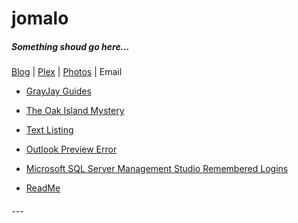 # <a name="top"></a> jomalo  <!--Top navigation Anchor-->  

##### Something shoud go here...

<a href="http://jomalo.com/" target="_blank">Blog</a> | [Plex](plex/Introduction-to-PLEX.md) | <a href="http://photo.jomalo.com/" target="_blank">Photos</a> | Email  

- [GrayJay Guides](2021-11-29-13-40-45-GrayJay-Guide.md)  
- [The Oak Island Mystery](2019-11-23-00-06-25-the-oak-island-mystery.md)  
- [Text Listing](2019-12-22-00-00-00-text-listing.md)  
- [Outlook Preview Error](2019-12-22-00-00-02-outlook-preview-error.md)  
- [Microsoft SQL Server Management Studio Remembered Logins](2019-12-22-00-00-01-mssms-remembered-logins.md)  

- [ReadMe](README.md)  


###### ---  

<!-- - [&uarr;](#top)  
- <a href="javascript:javascript:history.go(-1)">Back</a> 
- [Home](https://danmcmullen.github.io) 

danmcmullen.github.io

[<font size="6">&larr;</font>](../../ConfigurationNotes.html#general)  [<font size="6">&uarr;</font>](#top) [<font size="7">&#8962;</font>](../../ConfigurationNotes.html)-->
